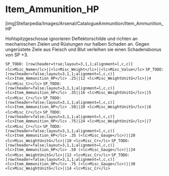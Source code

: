 # Item_Ammunition_HP

[img]Stellarpedia/Images/Arsenal/CatalogueAmmunition/Item_Ammunition_HP

Hohlspitzgeschosse ignorieren Deflektorschilde und richten an mechanischen Zielen und Rüstungen nur halben Schaden an. Gegen ungerüstete Ziele aus Fleisch und Blut verleihen sie einen Schadensbonus von SP +3.

`SP_TODO: [row(header=true;layout=3,1,1;alignment=l,c,c)]<lc>Misc_Name</lc>||<lc>Misc_Weight</lc>||<lc>Misc_Value</lc>`
`SP_TODO: [row(header=false;layout=3,1,1;alignment=l,c,c)]<lc>Item_Ammunition_HP</lc> .25||12 <lc>Misc_WeightUnitG</lc>||4 <lc>Misc_Cr</lc>`
`SP_TODO: [row(header=false;layout=3,1,1;alignment=l,c,c)]<lc>Item_Ammunition_HP</lc> .35||16 <lc>Misc_WeightUnitG</lc>||5 <lc>Misc_Cr</lc>`
`SP_TODO: [row(header=false;layout=3,1,1;alignment=l,c,c)]<lc>Item_Ammunition_HP</lc> .50||20 <lc>Misc_WeightUnitG</lc>||6 <lc>Misc_Cr</lc>`
`SP_TODO: [row(header=false;layout=3,1,1;alignment=l,c,c)]<lc>Item_Ammunition_HP</lc> .75||24 <lc>Misc_WeightUnitG</lc>||7 <lc>Misc_Cr</lc>`
`SP_TODO: [row(header=false;layout=3,1,1;alignment=l,c,c)]<lc>Item_Ammunition_HP</lc> .35 (<lc>Misc_Gauge</lc>)||20 <lc>Misc_WeightUnitG</lc>||10 <lc>Misc_Cr</lc>`
`SP_TODO: [row(header=false;layout=3,1,1;alignment=l,c,c)]<lc>Item_Ammunition_HP</lc> .50 (<lc>Misc_Gauge</lc>)||24 <lc>Misc_WeightUnitG</lc>||12 <lc>Misc_Cr</lc>`
`SP_TODO: [row(header=false;layout=3,1,1;alignment=l,c,c)]<lc>Item_Ammunition_HP</lc> .75 (<lc>Misc_Gauge</lc>)||30 <lc>Misc_WeightUnitG</lc>||14 <lc>Misc_Cr</lc>`